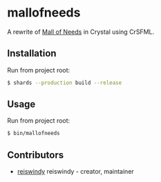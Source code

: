 # mallofneeds

A rewrite of [Mall of Needs](https://github.com/reiswindy/Mall-of-Needs) in Crystal using CrSFML.

## Installation

Run from project root:

```bash
$ shards --production build --release
```

## Usage

Run from project root:

```bash
$ bin/mallofneeds
```

## Contributors

- [reiswindy](https://github.com/reiswindy) reiswindy - creator, maintainer
